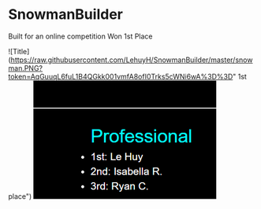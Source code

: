 # SnowmanBuilder
Built for an online competition 
Won 1st Place

![Title](https://raw.githubusercontent.com/LehuyH/SnowmanBuilder/master/snowman.PNG?token=AqGuuqL6fuL1B4QGkk001vmfA8ofI0Trks5cWNi6wA%3D%3D" 1st place")
![Screenshot Of Placement](https://github.com/LehuyH/SnowmanBuilder/blob/master/snowman2.PNG?raw=true "1st Place")
